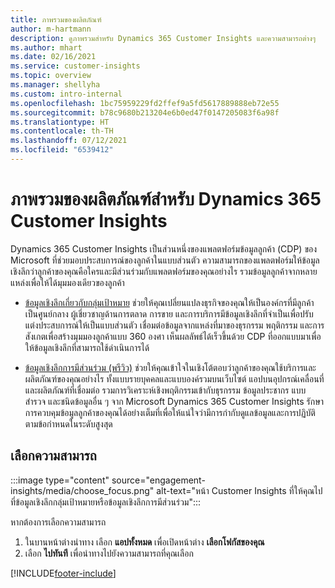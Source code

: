 ```yaml
---
title: ภาพรวมของผลิตภัณฑ์
author: m-hartmann
description: ดูภาพรวมสำหรับ Dynamics 365 Customer Insights และความสามารถต่างๆ
ms.author: mhart
ms.date: 02/16/2021
ms.service: customer-insights
ms.topic: overview
ms.manager: shellyha
ms.custom: intro-internal
ms.openlocfilehash: 1bc75959229fd2ffef9a5fd5617889888eb72e55
ms.sourcegitcommit: b78c9680b213204e6b0ed47f0147205083f6a98f
ms.translationtype: HT
ms.contentlocale: th-TH
ms.lasthandoff: 07/12/2021
ms.locfileid: "6539412"
---
```

# <a name="product-overview-for-dynamics-365-customer-insights"></a>ภาพรวมของผลิตภัณฑ์สำหรับ Dynamics 365 Customer Insights

Dynamics 365 Customer Insights เป็นส่วนหนึ่งของแพลตฟอร์มข้อมูลลูกค้า (CDP) ของ Microsoft ที่ช่วยมอบประสบการณ์ของลูกค้าในแบบส่วนตัว ความสามารถของแพลตฟอร์มให้ข้อมูลเชิงลึกว่าลูกค้าของคุณคือใครและมีส่วนร่วมกับแพลตฟอร์มของคุณอย่างไร รวมข้อมูลลูกค้าจากหลายแหล่งเพื่อให้ได้มุมมองเดียวของลูกค้า


- [ข้อมูลเชิงลึกเกี่ยวกับกลุ่มเป้าหมาย](audience-insights/overview.md) ช่วยให้คุณเปลี่ยนแปลงธุรกิจของคุณให้เป็นองค์กรที่มีลูกค้าเป็นศูนย์กลาง ผู้เชี่ยวชาญด้านการตลาด การขาย และการบริการมีข้อมูลเชิงลึกที่จำเป็นเพื่อปรับแต่งประสบการณ์ให้เป็นแบบส่วนตัว เชื่อมต่อข้อมูลจากแหล่งที่มาของธุรกรรม พฤติกรรม และการสังเกตเพื่อสร้างมุมมองลูกค้าแบบ 360 องศา เห็นผลลัพธ์ได้เร็วขึ้นด้วย CDP ที่ออกแบบมาเพื่อให้ข้อมูลเชิงลึกที่สามารถใช้ดำเนินการได้ 

- [ข้อมูลเชิงลึกการมีส่วนร่วม (พรีวิว)](engagement-insights/index.yml) ช่วยให้คุณเข้าใจในเชิงโต้ตอบว่าลูกค้าของคุณใช้บริการและผลิตภัณฑ์ของคุณอย่างไร ทั้งแบบรายบุคคลและแบบองค์รวมบนเว็บไซต์ แอปบนอุปกรณ์เคลื่อนที่ และผลิตภัณฑ์ที่เชื่อมต่อ รวมการวิเคราะห์เชิงพฤติกรรมเข้ากับธุรกรรม ข้อมูลประชากร แบบสำรวจ และชนิดข้อมูลอื่น ๆ จาก Microsoft Dynamics 365 Customer Insights รักษาการควบคุมข้อมูลลูกค้าของคุณได้อย่างเต็มที่เพื่อให้แน่ใจว่ามีการกำกับดูแลข้อมูลและการปฏิบัติตามข้อกำหนดในระดับสูงสุด
 
## <a name="choose-a-capability"></a>เลือกความสามารถ

:::image type="content" source="engagement-insights/media/choose_focus.png" alt-text="หน้า Customer Insights ที่ให้คุณไปที่ข้อมูลเชิงลึกกลุ่มเป้าหมายหรือข้อมูลเชิงลึกการมีส่วนร่วม":::

หากต้องการเลือกความสามารถ

1. ในบานหน้าต่างนำทาง เลือก **แอปทั้งหมด** เพื่อเปิดหน้าต่าง **เลือกโฟกัสของคุณ**
1. เลือก **ไปทันที** เพื่อนำทางไปยังความสามารถที่คุณเลือก


[!INCLUDE[footer-include](includes/footer-banner.md)]